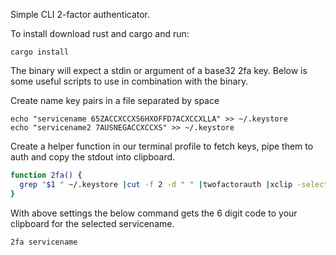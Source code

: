 Simple CLI 2-factor authenticator.

To install download rust and cargo and run:
```
cargo install
``` 
  
The binary will expect a stdin or argument of a base32 2fa key. Below is some useful scripts to use in combination with the binary.

Create name key pairs in a file separated by space
```
echo "servicename 65ZACCXCCXS6HXOFFD7ACXCCXLLA" >> ~/.keystore
echo "servicename2 7AUSNEGACCXCCXS" >> ~/.keystore
```

Create a helper function in our terminal profile to fetch keys, pipe them to auth and copy the stdout into clipboard.
```bash
function 2fa() {
  grep "$1 " ~/.keystore |cut -f 2 -d " " |twofactorauth |xclip -selection clipboard
}
```
With above settings the below command gets the 6 digit code to your clipboard for the selected servicename.
```
2fa servicename
```